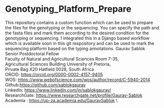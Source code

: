 # Genotyping_Platform_Prepare
This repository contains a custom function which can be used to prepare the files for the genotyping or the sequencing. You can specify the path and the fasta files and mark them according to the desired condition for the genotyping or sequencing. I integrated this in a Django based workflow which is available soon in this git respository and can be used to mark the sequencing platform based on the typing annotations. 
Gaurav Sablok \
Senior Postdoctoral Fellow \
Faculty of Natural and Agricultural Sciences Room 7-35, \
Agricultural Sciences Building University of Pretoria, \
Private Bag X20 Hatfield 0028, South Africa \
ORCID: https://orcid.org/0000-0002-4157-9405 \
WOS: https://www.webofscience.com/wos/author/record/C-5940-2014 \
Github:https://github.com/sablokgaurav \
Linkedin: https://www.linkedin.com/in/sablokgaurav/ \
ResearchGate: https://www.researchgate.net/profile/Gaurav-Sablok \
Academia : https://up-za.academia.edu/GauravSablok \
